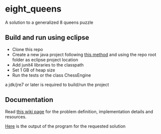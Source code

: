 # eight_queens
A solution to a generalized 8 queens puzzle

## Build and run using eclipse

* Clone this repo
* Create a new java project following [this method](http://stackoverflow.com/a/9280568) and using the repo root folder as eclipse project location 
* Add junit4 libraries to the classpath
* Set 1 GB of heap size
* Run the tests or the class ChessEngine

a jdk/jre7 or later is required to build/run the project

## Documentation

Read [this wiki page](https://github.com/f-ds/ChessChallenge/wiki/Overview-and-some-Implementation-details) for the problem definition, implementation details and resources.

[Here](https://github.com/f-ds/ChessChallenge/wiki/ChessChallenge-output) is the output of the program for the requested solution

